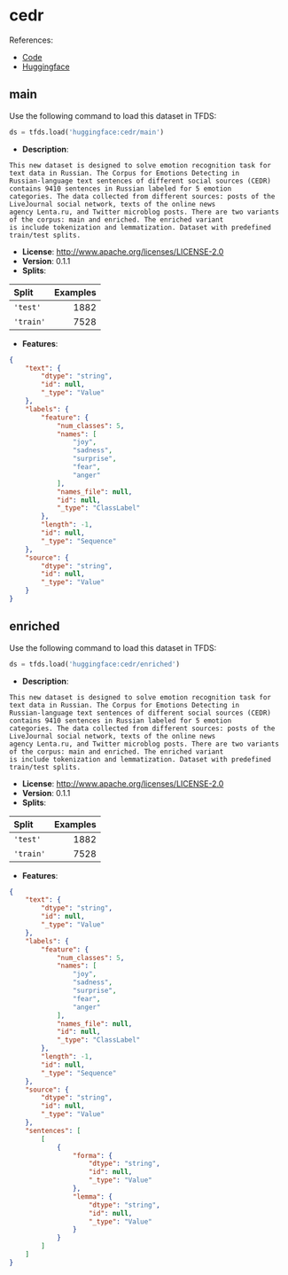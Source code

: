 # cedr

References:

*   [Code](https://github.com/huggingface/datasets/blob/master/datasets/cedr)
*   [Huggingface](https://huggingface.co/datasets/cedr)


## main


Use the following command to load this dataset in TFDS:

```python
ds = tfds.load('huggingface:cedr/main')
```

*   **Description**:

```
This new dataset is designed to solve emotion recognition task for text data in Russian. The Corpus for Emotions Detecting in
Russian-language text sentences of different social sources (CEDR) contains 9410 sentences in Russian labeled for 5 emotion
categories. The data collected from different sources: posts of the LiveJournal social network, texts of the online news
agency Lenta.ru, and Twitter microblog posts. There are two variants of the corpus: main and enriched. The enriched variant
is include tokenization and lemmatization. Dataset with predefined train/test splits.
```

*   **License**: http://www.apache.org/licenses/LICENSE-2.0
*   **Version**: 0.1.1
*   **Splits**:

Split  | Examples
:----- | -------:
`'test'` | 1882
`'train'` | 7528

*   **Features**:

```json
{
    "text": {
        "dtype": "string",
        "id": null,
        "_type": "Value"
    },
    "labels": {
        "feature": {
            "num_classes": 5,
            "names": [
                "joy",
                "sadness",
                "surprise",
                "fear",
                "anger"
            ],
            "names_file": null,
            "id": null,
            "_type": "ClassLabel"
        },
        "length": -1,
        "id": null,
        "_type": "Sequence"
    },
    "source": {
        "dtype": "string",
        "id": null,
        "_type": "Value"
    }
}
```



## enriched


Use the following command to load this dataset in TFDS:

```python
ds = tfds.load('huggingface:cedr/enriched')
```

*   **Description**:

```
This new dataset is designed to solve emotion recognition task for text data in Russian. The Corpus for Emotions Detecting in
Russian-language text sentences of different social sources (CEDR) contains 9410 sentences in Russian labeled for 5 emotion
categories. The data collected from different sources: posts of the LiveJournal social network, texts of the online news
agency Lenta.ru, and Twitter microblog posts. There are two variants of the corpus: main and enriched. The enriched variant
is include tokenization and lemmatization. Dataset with predefined train/test splits.
```

*   **License**: http://www.apache.org/licenses/LICENSE-2.0
*   **Version**: 0.1.1
*   **Splits**:

Split  | Examples
:----- | -------:
`'test'` | 1882
`'train'` | 7528

*   **Features**:

```json
{
    "text": {
        "dtype": "string",
        "id": null,
        "_type": "Value"
    },
    "labels": {
        "feature": {
            "num_classes": 5,
            "names": [
                "joy",
                "sadness",
                "surprise",
                "fear",
                "anger"
            ],
            "names_file": null,
            "id": null,
            "_type": "ClassLabel"
        },
        "length": -1,
        "id": null,
        "_type": "Sequence"
    },
    "source": {
        "dtype": "string",
        "id": null,
        "_type": "Value"
    },
    "sentences": [
        [
            {
                "forma": {
                    "dtype": "string",
                    "id": null,
                    "_type": "Value"
                },
                "lemma": {
                    "dtype": "string",
                    "id": null,
                    "_type": "Value"
                }
            }
        ]
    ]
}
```


